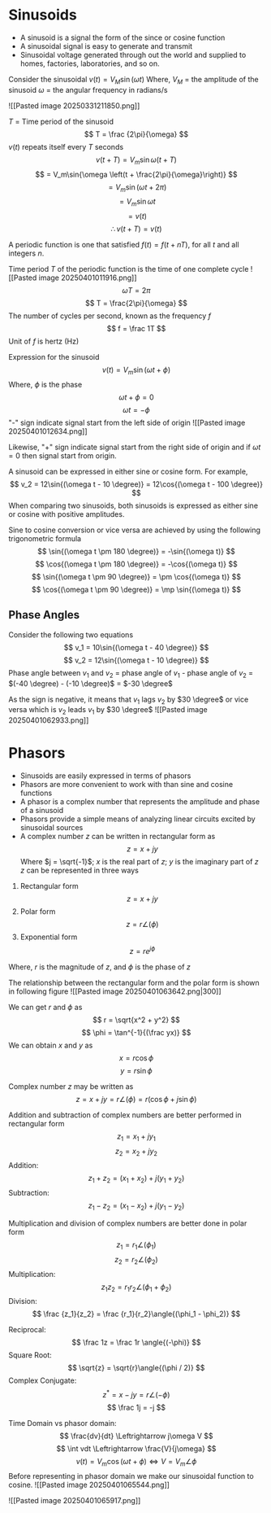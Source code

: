 
# Sinusoids

- A sinusoid is a signal the form of the since or cosine function
- A sinusoidal signal is easy to generate and transmit
- Sinusoidal voltage generated through out the world and supplied to homes, factories, laboratories, and so on.

Consider the sinusoidal $v(t) = V_M\sin{(\omega t)}$ 
Where,
	$V_M$ = the amplitude of the sinusoid
	$\omega$ = the angular frequency in radians/s

![[Pasted image 20250331211850.png]]

$T$ = Time period of the sinusoid
$$
T = \frac {2\pi}{\omega}
$$
$v(t)$ repeats itself every $T$ seconds
$$
v(t + T) = V_m\sin{\omega(t + T)}
$$
$$
= V_m\sin{\omega \left(t + \frac{2\pi}{\omega}\right)}
$$
$$
= V_m\sin{(\omega t + 2\pi)}
$$
$$
= V_m\sin{\omega t}
$$
$$
= v(t)
$$
$$
\therefore v(t + T) = v(t)
$$

A periodic function is one that satisfied $f(t) = f(t + nT)$, for all $t$ and all integers $n$.

Time period $T$ of the periodic function is the time of one complete cycle
![[Pasted image 20250401011916.png]]
$$
\omega T = 2\pi
$$
$$
T = \frac{2\pi}{\omega}
$$
The number of cycles per second, known as the frequency $f$
$$
f = \frac 1T
$$
Unit of $f$ is hertz (Hz)

Expression for the sinusoid
$$
v(t) = V_m\sin{(\omega t + \phi)}
$$
Where, 
	$\phi$ is the phase
$$
\omega t + \phi = 0
$$
$$
\omega t = -\phi
$$
"-" sign indicate signal start from the left side of origin
![[Pasted image 20250401012634.png]]

Likewise, "+" sign indicate signal start from the right side of origin and if $\omega t = 0$ then signal start from origin.

A sinusoid can be expressed in either sine or cosine form. For example,
$$
v_2 = 12\sin{(\omega t - 10 \degree)} = 12\cos{(\omega t - 100 \degree)}
$$
When comparing two sinusoids, both sinusoids is expressed as either sine or cosine with positive amplitudes.

Sine to cosine conversion or vice versa are achieved by using the following trigonometric formula
$$
\sin{(\omega t \pm 180 \degree)} = -\sin{(\omega t)}
$$
$$
\cos{(\omega t \pm 180 \degree)} = -\cos{(\omega t)}
$$
$$
\sin{(\omega t \pm 90 \degree)} = \pm \cos{(\omega t)}
$$
$$
\cos{(\omega t \pm 90 \degree)} = \mp \sin{(\omega t)}
$$

## Phase Angles

Consider the following two equations
$$
v_1 = 10\sin{(\omega t - 40 \degree)}
$$
$$
v_2 = 12\sin{(\omega t - 10 \degree)}
$$
Phase angle between $v_1$ and $v_2$ = phase angle of $v_1$ - phase angle of $v_2$ = $(-40 \degree) - (-10 \degree)$ = $-30 \degree$

As the sign is negative, it means that $v_1$ lags $v_2$ by $30 \degree$ or vice versa which is $v_2$ leads $v_1$ by $30 \degree$
![[Pasted image 20250401062933.png]]



# Phasors

- Sinusoids are easily expressed in terms of phasors
- Phasors are more convenient to work with than sine and cosine functions
- A phasor is a complex number that represents the amplitude and phase of a sinusoid
- Phasors provide a simple means of analyzing linear circuits excited by sinusoidal sources
- A complex number $z$ can be written in rectangular form as
$$
z = x + jy
$$
Where $j = \sqrt{-1}$; $x$ is the real part of $z$; $y$ is the imaginary part of $z$ 
$z$ can be represented in three ways
1. Rectangular form
$$
z = x + jy
$$
2. Polar form
$$
z = r\angle(\phi)
$$
3. Exponential form
$$
z = re^{j\phi}
$$

Where, $r$ is the magnitude of $z$, and $\phi$ is the phase of $z$

The relationship between the rectangular form and the polar form is shown in following figure
![[Pasted image 20250401063642.png|300]]

We can get $r$ and $\phi$ as
$$
r = \sqrt{x^2 + y^2}
$$
$$
\phi = \tan^{-1}{(\frac yx)}
$$
We can obtain $x$ and $y$ as
$$
x = r\cos \phi
$$
$$
y = r \sin \phi
$$

Complex number $z$ may be written as
$$
z = x + jy = r \angle(\phi) = r(\cos \phi + j \sin \phi)
$$

Addition and subtraction of complex numbers are better performed in rectangular form
$$
z_1 = x_1 + jy_1
$$
$$
z_2 = x_2 + jy_2
$$
Addition:
$$
z_1 + z_2 = (x_1 + x_2) + j(y_1 + y_2)
$$
Subtraction:
$$
z_1 - z_2 = (x_1 - x_2) + j(y_1 - y_2)
$$

Multiplication and division of complex numbers are better done in polar form
$$
z_1 = r_1\angle{(\phi_1)}
$$
$$
z_2 = r_2\angle{(\phi_2)}
$$
Multiplication:
$$
z_1z_2 = r_1r_2\angle{(\phi_1 + \phi_2)}
$$
Division:
$$
\frac {z_1}{z_2} = \frac {r_1}{r_2}\angle{(\phi_1 - \phi_2)}
$$

Reciprocal:
$$
\frac 1z = \frac 1r \angle{(-\phi)}
$$
Square Root:
$$
\sqrt{z} = \sqrt{r}\angle{(\phi / 2)}
$$
Complex Conjugate:
$$
z^* = x - jy = r\angle{(-\phi)}
$$
$$
\frac 1j = -j
$$

Time Domain vs phasor domain:
$$
\frac{dv}{dt} \Leftrightarrow j\omega V
$$
$$
\int vdt \Leftrightarrow \frac{V}{j\omega}
$$
$$
v(t) = V_m\cos{(\omega t + \phi)} \Leftrightarrow V = V_m\angle{\phi}
$$
Before representing in phasor domain we make our sinusoidal function to cosine.
![[Pasted image 20250401065544.png]]

![[Pasted image 20250401065917.png]]

